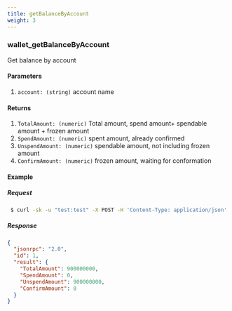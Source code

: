 ```yaml
---
title: getBalanceByAccount
weight: 3
---
```


### wallet_getBalanceByAccount
Get balance by account

#### Parameters
1. `account: (string)` account name

#### Returns
1. `TotalAmount: (numeric)`  Total amount, spend amount+ spendable amount + frozen amount
2. `SpendAmount: (numeric)` spent amount, already confirmed
3. `UnspendAmount: (numeric)` spendable amount, not including frozen amount
4. `ConfirmAmount: (numeric)` frozen amount, waiting for conformation

#### Example
##### Request
```sh
 $ curl -sk -u "test:test" -X POST -H 'Content-Type: application/json' --data '{"jsonrpc":"1.0","method":"wallet_getBalanceByAccount","params":["test"],"id":1}' http://127.0.0.1:8130/api |jq .
```
##### Response
```json
{
  "jsonrpc": "2.0",
  "id": 1,
  "result": {
    "TotalAmount": 900000000,
    "SpendAmount": 0,
    "UnspendAmount": 900000000,
    "ConfirmAmount": 0
  }
}

```